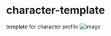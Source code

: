 # character-template
template for character profile
![image](https://github.com/foenixp/character-template/assets/102443314/696b68c2-10e0-48cd-bcc7-4e2236882c06)

